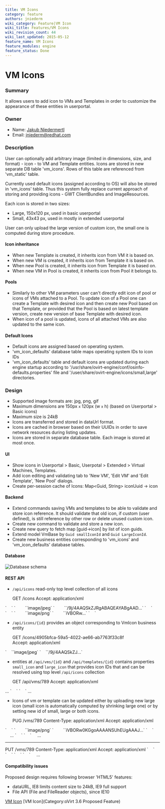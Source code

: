 ```yaml
---
title: VM Icons
category: feature
authors: jniederm
wiki_category: Feature|VM Icon
wiki_title: Features/VM Icons
wiki_revision_count: 44
wiki_last_updated: 2015-05-12
feature_name: VM Icons
feature_modules: engine
feature_status: Done
---
```


# VM Icons

### Summary

It allows users to add icon to VMs and Templates in order to customize the appearance of these entities in userportal.

### Owner

*   Name: [Jakub Niedermertl](User:jniederm)
*   Email: <jniederm@redhat.com>

### Description

User can optionally add arbitrary image (limited in dimensions, size, and format) - icon - to VM and Template entities. Icons are stored in new separate DB table 'vm_icons'. Rows of this table are referenced from 'vm_static' table.

Currently used default icons (assigned according to OS) will also be stored in 'vm_icons' table. Thus this system fully replace current approach of storing and providing icons - GWT ClientBundles and ImageResources.

Each icon is stored in two sizes:

*   Large, 150x120 px, used in basic userportal
*   Small, 43x43 px, used in mostly in extended userportal

User can only upload the large version of custom icon, the small one is computed during store procedure.

#### Icon inheritance

*   When new Template is created, it inherits icon from VM it is based on.
*   When new VM is created, it inherits icon from Template it is based on.
*   When new Pool is created, it inherits icon from Template it is based on.
*   When new VM in Pool is created, it inherits icon from Pool it belongs to.

#### Pools

*   Similarly to other VM parameters user can't directly edit icon of pool or icons of VMs attached to a Pool. To update icon of a Pool one can create a Template with desired icon and then create new Pool based on that Template, or provided that the Pool is based on latest template version, create new version of base Template with desired icon.
*   When icon of a pool is updated, icons of all attached VMs are also updated to the same icon.

#### Default Icons

*   Default icons are assigned based on operating system.
*   'vm_icon_defaults' database table maps operating system IDs to icon IDs
*   'vm_icon_defaults' table and default icons are updated during each engine startup according to '/usr/share/ovirt-engine/conf/osinfo-defaults.properties' file and '/user/share/ovirt-engine/icons/small,large' directories.

### Design

*   Supported image formats are: jpg, png, gif
*   Maximum dimensions are 150px <small>x</small> 120px (w <small>x</small> h) (based on Userportal > Basic icons)
*   Maximum size is 24kB
*   Icons are transferred and stored in dataUrl format.
*   Icons are cached in browser based on their UUIDs in order to save network resources during listing updates.
*   Icons are stored in separate database table. Each image is stored at most once.

#### UI

*   Show icons in Userportal > Basic, Userpotal > Extended > Virtual Machines, Templates.
*   Add icon editing and validating tab to 'New VM', 'Edit VM' and 'Edit Template', 'New Pool' dialogs.
*   Create per-session cache of Icons: Map<Guid, String> iconUuid -> icon

#### Backend

*   Extend commands saving VMs and templates to be able to validate and store icon reference. It should validate that old icon, if custom (user defined), is still reference by other row or delete unused custom icon.
*   Create new command to validate and store a new icon.
*   Create new query to fetch map [guid->icon] by list of icon guids.
*   Extend model VmBase by `Guid smallIconId` and `Guid LargeIconId`.
*   Create new business entities corresponding to 'vm_icons' and 'vm_icon_defaults' database tables.

#### Database

![Database schema](vm_icons_db.png "Database schema")

#### REST API

*   `/api/icons` read-only top level collection of all icons

      GET /icons
      Accept: application/xml

<icons>
`    `<icon href="/ovirt-engine/api/icons/4905bfca-59a5-4022-ae66-ab7763f33c8f" id="4905bfca-59a5-4022-ae66-ab7763f33c8f">
`        `<media_type>`image/jpeg`</media_type>
`        `<data>`/9j/4AAQSkZJRgABAQEAYABgAAD...`</data>
`    `</icon>
`    `<icon href="/ovirt-engine/api/icons/91386415-dc7f-41db-90c6-e0b8f4f941b2" id="91386415-dc7f-41db-90c6-e0b8f4f941b2">
`        `<media_type>`image/png`</media_type>
`        `<data>`iVBORw...`</data>
`    `</icon>
</icons>

*   `/api/icons/{id}` provides an object corresponding to VmIcon business entity

      GET /icons/4905bfca-59a5-4022-ae66-ab7763f33c8f
      Accept: application/xml

<icon href="/ovirt-engine/api/icons/4905bfca-59a5-4022-ae66-ab7763f33c8f" id="4905bfca-59a5-4022-ae66-ab7763f33c8f">
`    `<media_type>`image/jpeg`</media_type>
`    `<data>`/9j/4AAQSkZJ...`</data>
</icon>

*   entities at `/api/vms/{id}` and `/api/templates/{id}` contains properties `small_icon` and `large_icon` that provides icon IDs that and can be resolved using top level `/api/icons` collection

      GET /api/vms/789
      Accept: application/xml

<vm id="789" href=...>
      ...
`    `<small_icon id="123" href="/icons/123" />
`    `<large_icon id="456" href="/icons/456" />
      ...
</vm>

*   Icons of vm or template can be updated either by uploading new large icon (small icon is automatically computed by shrinking large one) or by setting new id of small, large or both icons.

      PUG /vms/789
      Content-Type: application/xml
      Accept: application/xml
<vm>
`    `<large_icon>
`        `<media_type>`image/png`</media_type>
`        `<data>`iVBORw0KGgoAAAANSUhEUgAAAJ...`</data>
`    `</large_icon>
          ...
</vm>

<vm id="789" href=...>
`    `<small_icon id="111" href="/icons/111" />
`    `<large_icon id="222" href="/icons/222" />
          ...
</vm>

<hr/>
      PUT /vms/789
      Content-Type: application/xml
      Accept: application/xml
<vm>
`    `<small_icon id="123" />
`    `<large_icon id="456" />
</vm>

<vm id="147" href=...>
`    `<small_icon id="123" href="/icons/123" />
`    `<large_icon id="456" href="/icons/456" />
          ...
</vm>

#### Compatibility issues

Proposed design requires following browser 'HTML5' features:

*   dataURL, IE8 limits content size to 24kB, IE9 full support
*   File API (File and FileReader objects), since IE10

[VM Icon](Category:Feature) [VM Icon](Category:oVirt 3.6 Proposed Feature)
